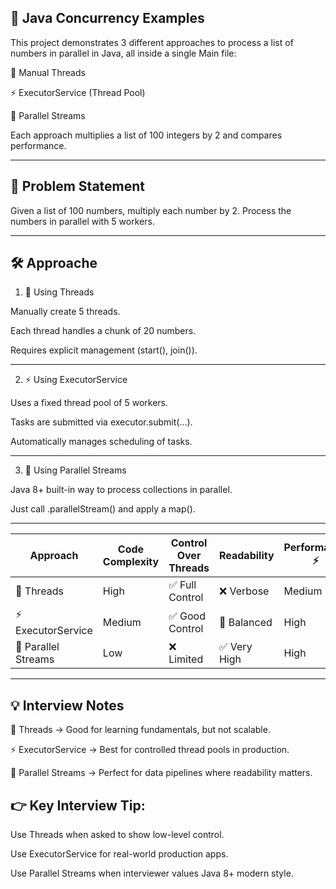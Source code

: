 🚀 Java Concurrency Examples
--
This project demonstrates 3 different approaches to process a list of numbers in parallel in Java, all inside a single Main file:

🧵 Manual Threads

⚡ ExecutorService (Thread Pool)

🌊 Parallel Streams

Each approach multiplies a list of 100 integers by 2 and compares performance.

---
📌 Problem Statement
-
Given a list of 100 numbers, multiply each number by 2.
Process the numbers in parallel with 5 workers.

---
🛠️ Approache
-
1. 🧵 Using Threads

Manually create 5 threads.

Each thread handles a chunk of 20 numbers.

Requires explicit management (start(), join()).

---
2. ⚡ Using ExecutorService

Uses a fixed thread pool of 5 workers.

Tasks are submitted via executor.submit(...).

Automatically manages scheduling of tasks.

---
3. 🌊 Using Parallel Streams

Java 8+ built-in way to process collections in parallel.

Just call .parallelStream() and apply a map().

---------------------------------------------------------------------------
| Approach            | Code Complexity | Control Over Threads | Readability | Performance ⚡ |
| ------------------- | --------------- | -------------------- | ----------- | ------------- |
| 🧵 Threads          | High            | ✅ Full Control       | ❌ Verbose   | Medium        |
| ⚡ ExecutorService   | Medium          | ✅ Good Control       | 🙂 Balanced | High          |
| 🌊 Parallel Streams | Low             | ❌ Limited            | ✅ Very High | High          |
----------------------------------------------------------------------------------
💡 Interview Notes
-
🧵 Threads → Good for learning fundamentals, but not scalable.

⚡ ExecutorService → Best for controlled thread pools in production.

🌊 Parallel Streams → Perfect for data pipelines where readability matters.

👉 Key Interview Tip:
-
Use Threads when asked to show low-level control.

Use ExecutorService for real-world production apps.

Use Parallel Streams when interviewer values Java 8+ modern style.
